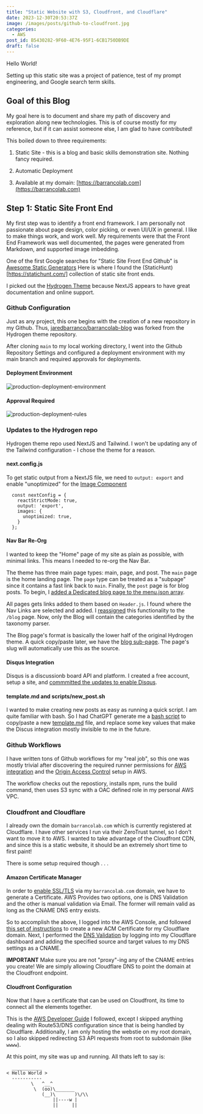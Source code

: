 ```yaml
---
title: "Static Website with S3, Cloudfront, and Cloudflare"
date: 2023-12-30T20:53:37Z
image: /images/posts/github-to-cloudfront.jpg
categories:
  - AWS
post_id: B5430282-9F60-4E76-95F1-6CB1750DB9DE
draft: false
---
```


Hello World!

Setting up this static site was a project of patience, test of my prompt engineering, and Google search term skills.

## Goal of this Blog
My goal here is to document and share my path of discovery and exploration along new technologies. This is of course mostly for my reference, but if it can assist someone else, I am glad to have contributed!

This boiled down to three requirements:

  1. Static Site - this is a blog and basic skills demonstration site. Nothing fancy required.

  2. Automatic Deployment

  3. Available at my domain: [https://barrancolab.com](https://barrancolab.com)
 

## Step 1: Static Site Front End

My first step was to identify a front end framework. I am personally not passionate about page design, color picking, or even UI/UX in general. I like to make things work, and work well. My requirements were that the Front End Framework was well documented, the pages were generated from Markdown, and supported image imbedding.

One of the first Google searches for "Static Site Front End Github" is [Awesome Static Generators](https://github.com/myles/awesome-static-generators) Here is where I found the (StaticHunt)[https://statichunt.com/] collection of static site front ends.

I picked out the [Hydrogen Theme](https://statichunt.com/themes/hugo-hydrogen) because NextJS appears to have great documentation and online support.

### Github Configuration
Just as any project, this one begins with the creation of a new repository in my Github. Thus, [jaredbarranco/barrancolab-blog](https://github.com/jaredbarranco/barrancolab-blog) was forked from the Hydrogen theme repository.

After cloning `main` to my local working directory, I went into the Github Repository Settings and configured a deployment environment with my main branch and required approvals for deployments.

#### Deployment Environment
![production-deployment-environment](/images/posts/production-deployment-env.png)

#### Approval Required
![production-deployment-rules](/images/posts/production-deployment-rules.png)

### Updates to the Hydrogen repo
Hydrogen theme repo used NextJS and Tailwind. I won't be updating any of the Tailwind configuration - I chose the theme for a reason.


#### next.config.js

To get static output from a NextJS file, we need to `output: export` and enable "unoptimized" for the [Image Component](https://nextjs.org/docs/pages/api-reference/components/image#unoptimized)

```
  const nextConfig = {
    reactStrictMode: true,
    output: 'export',
    images: {
      unoptimized: true,
    }
  };
```

#### Nav Bar Re-Org
I wanted to keep the "Home" page of my site as plain as possible, with minimal links. This means I needed to re-org the Nav Bar. 

The theme has three main page types: main, page, and post. The `main` page is the home landing page. The `page` type can be treated as a "subpage" since it contains a fast link back to `main`. Finally, the `post` page is for blog posts. To begin, I [added a Dedicated blog page to the menu.json array](https://github.com/jaredbarranco/barrancolab-blog/commit/0bf2ce1b0a390f3a30b9ff7b587b60ce72009a78). 

All pages gets links added to them based on `Header.js`. I found where the Nav Links are selected and added. I [reassigned](https://github.com/jaredbarranco/barrancolab-blog/commit/46d90b38bd388757fbc9b87de26b2b8cc2f9828a#diff-134f059f6afa4857c72a9b09e4a74672cba3f61299b8ad7f4311821d7f71541a) this functionality to the `/blog` page. Now, only the Blog will contain the categories identified by the taxonomy parser.

The Blog page's format is basically the lower half of the original Hydrogen theme. A quick copy/paste later, we have the [blog sub-page](https://github.com/jaredbarranco/barrancolab-blog/commit/9ed77496febc6aa0fb08ed103a398bdb24144cf1). The page's slug will automatically use this as the source.

#### Disqus Integration
Disqus is a discussionb board API and platform. I created a free account, setup a site, and [commmitted the updates to enable Disqus](https://github.com/jaredbarranco/barrancolab-blog/commit/d13a6938a0fca4a032b685ec59be56e622645c71).

#### template.md and scripts/new_post.sh
I wanted to make creating new posts as easy as running a quick script. I am quite familiar with bash. So I had ChatGPT generate me a [bash script](https://github.com/jaredbarranco/barrancolab-blog/commit/6aff51d7f0c43fe66fed44cc2dd1ce3a4f75b534) to copy/paste a new [template.md](https://github.com/jaredbarranco/barrancolab-blog/commit/aa2f3b4120dc4bd3fcb5ae50fdb400ce33188f50) file, and replace some key values that make the Discus integration mostly invisible to me in the future.

### Github Workflows
I have written tons of Github workflows for my "real job", so this one was mostly trivial after discovering the required runner permissions for [AWS integration](https://github.com/aws-actions/configure-aws-credentials) and the [Origin Access Control](https://aws.amazon.com/blogs/networking-and-content-delivery/amazon-cloudfront-introduces-origin-access-control-oac/) setup in AWS.

The workflow checks out the repostiory, installs npm, runs the build command, then uses S3 sync with a OAC defined role in my personal AWS VPC.

### Cloudfront and Cloudflare
I already own the domain `barrancolab.com` which is currently registered at Cloudflare. I have other services I run via their ZeroTrust tunnel, so I don't want to move it to AWS. I wanted to take advantage of the Cloudfront CDN, and since this is a static website, it should be an extremely short time to first paint!

There is some setup required though . . .

#### Amazon Certificate Manager
In order to [enable SSL/TLS](https://docs.aws.amazon.com/AmazonCloudFront/latest/DeveloperGuide/cnames-and-https-requirements.html) via my `barrancolab.com` domain, we have to generate a Certificate. AWS Provides two options, one is DNS Validation and the other is manual validation via Email. The former will remain valid as long as the CNAME DNS entry exists. 

So to accomplish the above, I logged into the AWS Console, and followed [this set of instructions](https://docs.aws.amazon.com/acm/latest/userguide/gs-acm-request-public.html#request-public-console) to create a new ACM Certificate for my Cloudflare domain. Next, I performed the [DNS Validation](https://docs.aws.amazon.com/acm/latest/userguide/dns-validation.html) by logging into my Cloudflare dashboard and adding the specified source and target values to my DNS settings as a CNAME. 

**IMPORTANT**
Make sure you are not "proxy"-ing any of the CNAME entries you create! We are simply allowing Cloudflare DNS to point the domain at the Cloudfront endpoint.


#### Cloudfront Configuration
Now that I have a certificate that can be used on Cloudfront, its time to connect all the elements together.

This is the [AWS Developer Guide](https://docs.aws.amazon.com/Route53/latest/DeveloperGuide/getting-started-cloudfront-overview.html) I followed, except I skipped anything dealing with Route53/DNS configuration since that is being handled by Cloudflare. Additionally, I am only hosting the webstie on my root domain, so I also skipped redirecting S3 API requests from root to subdomain (like `wwww`). 


At this point, my site was up and running. All thats left to say is:
```
  ___________
< Hello World >
  -----------
         \   ^__^ 
          \  (oo)\_______
             (__)\       )\/\\
                 ||----w |
                 ||     ||
```
